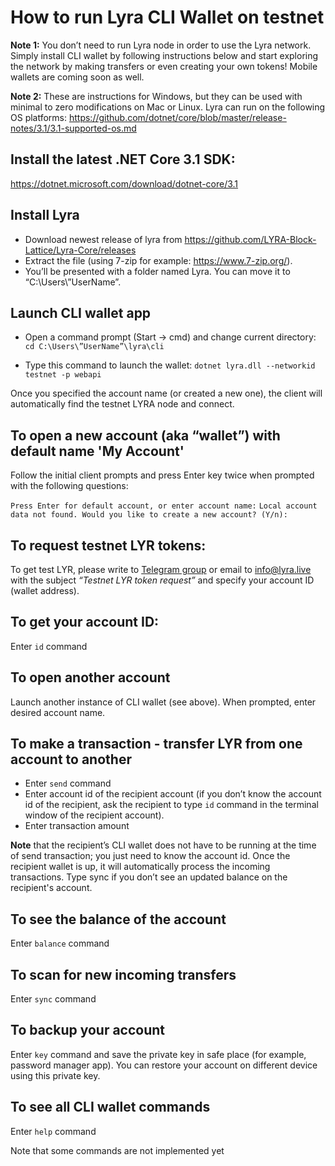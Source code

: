 # How to run Lyra CLI Wallet on testnet

**Note 1:** You don’t need to run Lyra node in order to use the Lyra network. Simply install CLI wallet by following instructions below and start exploring the network by making transfers or even creating your own tokens! Mobile wallets are coming soon as well.

**Note 2:** These are instructions for Windows, but they can be used with minimal to zero modifications on Mac or Linux. Lyra can run on the following OS platforms: https://github.com/dotnet/core/blob/master/release-notes/3.1/3.1-supported-os.md

## Install the latest .NET Core 3.1 SDK:
https://dotnet.microsoft.com/download/dotnet-core/3.1

## Install Lyra
* Download newest release of lyra from https://github.com/LYRA-Block-Lattice/Lyra-Core/releases
* Extract the file (using 7-zip for example: https://www.7-zip.org/). 
* You’ll be presented with a folder named Lyra. You can move it to “C:\Users\”UserName”. 

## Launch CLI wallet app
* Open a command prompt (Start -> cmd) and change current directory:
`cd C:\Users\”UserName”\lyra\cli`

* Type this command to launch the wallet:
`dotnet lyra.dll --networkid testnet -p webapi` 

Once you specified the account name (or created a new one), the client will automatically find the testnet LYRA node and connect.

## To open a new account (aka “wallet”) with default name 'My Account'
Follow the initial client prompts and press Enter key twice when prompted with the following questions: 

`Press Enter for default account, or enter account name:` 
`Local account data not found. Would you like to create a new account? (Y/n):`

## To request testnet LYR tokens: 
To get test LYR, please write to [Telegram group](https://t.me/joinchat/F25OCR1H3Fdq_IUNJfclSQ) or email to info@lyra.live with the subject *“Testnet LYR token request”* and specify your account ID (wallet address). 

## To get your account ID: 
Enter `id` command

## To open another account
Launch another instance of CLI wallet (see above). When prompted, enter desired account name.

## To make a transaction - transfer LYR from one account to another
* Enter `send` command
* Enter account id of the recipient account (if you don’t know the account id of the recipient, ask the recipient to type `id` command in the terminal window of the recipient account).
* Enter transaction amount

**Note** that the recipient’s CLI wallet does not have to be running at the time of send transaction; you just need to know the account id. Once the recipient wallet is up, it will automatically process the incoming transactions. Type sync if you don’t see an updated balance on the recipient's account.

## To see the balance of the account
Enter `balance` command

## To scan for new incoming transfers 
Enter `sync` command 

## To backup your account
Enter `key` command and save the private key in safe place (for example, password manager app). You can restore your account on different device using this private key.

## To see all CLI wallet commands
Enter `help` command

Note that some commands are not implemented yet





